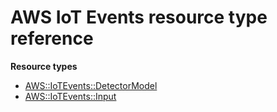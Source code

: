 # AWS IoT Events resource type reference<a name="AWS_IoTEvents"></a>

**Resource types**
+ [AWS::IoTEvents::DetectorModel](aws-resource-iotevents-detectormodel.md)
+ [AWS::IoTEvents::Input](aws-resource-iotevents-input.md)